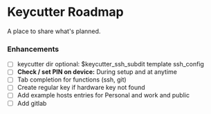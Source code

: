 # Keycutter Roadmap

A place to share what's planned.

### Enhancements

- [ ] keycutter dir optional: $keycutter_ssh_subdit template ssh_config
- [ ] **Check / set PIN on device:** During setup and at anytime
- [ ] Tab completion for functions (ssh, git)
- [ ] Create regular key if hardware key not found
- [ ] Add example hosts entries for Personal and work and public
- [ ] Add gitlab